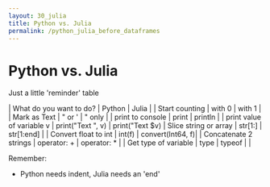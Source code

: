 ```yaml
---
layout: 30_julia
title: Python vs. Julia
permalink: /python_julia_before_dataframes
---
```


# Python vs. Julia 

Just a little 'reminder' table

| What do you want to do? | Python | Julia |
| Start counting | with 0 | with 1 |
| Mark as Text | " or ' | " only |
| print to console | print | println |
| print value of variable v | print("Text ", v)  | print("Text $v)
| Slice string or array | str[1:] | str[1:end] |
| Convert float to int | int(f) | convert(Int64, f)|
| Concatenate 2 strings | operator: + | operator: * |
| Get type of variable | type | typeof |
| 

Remember: 

- Python needs indent, Julia needs an 'end'













